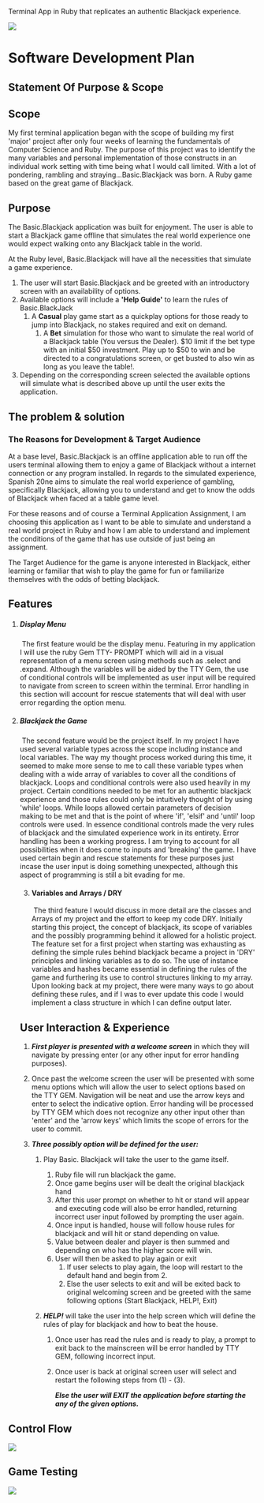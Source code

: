 Terminal App in Ruby that replicates an authentic Blackjack experience.

![](Images/blackjack.JPG)


# Software Development Plan



## Statement Of Purpose & Scope

## Scope

My first terminal application began with the scope of building my first 'major' project after only four weeks of learning the fundamentals of Computer Science and Ruby. The purpose of this project was to identify the many variables and personal implementation of those constructs in an individual work setting with time being what I would call limited. With a lot of pondering, rambling and straying...Basic.Blackjack was born. A Ruby game based on the great game of Blackjack.

## Purpose

The Basic.Blackjack application was built for enjoyment. The user is able to start a Blackjack game offline that simulates the real world experience one would expect walking onto any Blackjack table in the world. 

At the Ruby level, Basic.Blackjack will have all the necessities that simulate a game experience. 

1. The user will start Basic.Blackjack and be greeted with an introductory screen with an availability of options.
2. Available options will include a **'Help Guide'** to learn the rules of Basic.BlackJack
   1.  A **Casual** play game start as a quickplay options for those ready to jump into Blackjack, no stakes required and exit on demand. 
       1. A **Bet** simulation for those who want to simulate the real world of a Blackjack table (You versus the Dealer). $10 limit if the bet type with an initial $50 investment. Play up to $50 to win and be directed to a congratulations screen, or get busted to also win as long as you leave the table!. 
3. Depending on the corresponding screen selected the available options will simulate what is described above up until the user exits the application. 

## The problem & solution

### The Reasons for Development & Target Audience

At a base level, Basic.Blackjack is an offline application able to run off the users terminal allowing them to enjoy a game of Blackjack without a internet connection or any program installed. In regards to the simulated experience, Spanish 20ne aims to simulate the real world experience of gambling, specifically Blackjack, allowing you to understand and get to know the odds of Blackjack when faced at a table game level. 

For these reasons and of course a Terminal Application Assignment, I am choosing this application as I want to be able to simulate and understand a real world project in Ruby and how I am able to understand and implement the conditions of the game that has use outside of just being an assignment. 

The Target Audience for the game is anyone interested in Blackjack, either learning or familiar that wish to play the game for fun or familiarize themselves with the odds of betting blackjack. 



## Features 



1. ##### Display Menu

   ​		The first feature would be the display menu. Featuring in my application I will use the ruby Gem TTY-	PROMPT which will aid in a visual representation of a menu screen using methods such as .select and .expand. Although the variables will be aided by the TTY Gem, the use of conditional controls will be implemented as user input will be required to navigate from screen to screen within the terminal. Error handling in this section will account for rescue statements that will deal with user error regarding the option menu. 

2. ##### Blackjack the Game

   ​			The second feature would be the project itself. In my project I have used several variable types across the scope including instance and local variables. The way my thought process worked during this time, it seemed to make more sense to me to call these variable types when dealing with a wide array of variables to cover all the conditions of blackjack. Loops and conditional controls were also used heavily in my project. Certain conditions needed to be met for an authentic blackjack experience and those rules could only be intuitively thought of by using 'while' loops. While loops allowed certain parameters of decision making to be met and that is the point of where 'if', 'elsif' and 'until' loop controls were used. In essence conditional controls made the very rules of blackjack and the simulated experience work in its entirety. Error handling has been a working progress. I am trying to account for all possibilities when it does come to inputs and 'breaking' the game. I have used certain begin and rescue statements for these purposes just incase the user input is doing something unexpected, although this aspect of programming is still a bit evading for me.

   3. ####  Variables and Arrays / DRY

      ​	The third feature I would discuss in more detail are the classes and Arrays of my project and the effort to keep my code DRY. Initially starting this project, the concept of blackjack, its scope of variables and the possibly programming behind it allowed for a holistic project. The feature set for a first project when starting was exhausting as defining the simple rules behind blackjack became a project in 'DRY' principles and linking variables as to do so. The use of instance variables and hashes became essential in defining the rules of the game and furthering its use to control structures linking to my array. Upon looking back at my project, there were many ways to go about defining these rules, and if I was to ever update this code I would implement a class structure in which I can define output later. 

   

   ## 		User Interaction & Experience	

   1. ***First player is presented with a welcome screen*** in which they will navigate by pressing enter (or any other input for error handling purposes). 

   2. Once past the welcome screen the user will be presented with some menu options which will allow the user to select options based on the TTY GEM. Navigation will be neat and use the arrow keys and enter to select the indicative option. Error handing will be processed by TTY GEM which does not recognize any other input other than 'enter' and the 'arrow keys' which limits the scope of errors for the user to commit. 

   3. ***Three possibly option will be defined for the user:***

      1. Play Basic. Blackjack will take the user to the game itself.

         1. Ruby file will run blackjack the game. 
         2. Once game begins user will be dealt the original blackjack hand
         3. After this user prompt on whether to hit or stand will appear and executing code will also be error handled, returning incorrect user input followed by prompting the user again. 
         4. Once input is handled, house will follow house rules for blackjack and will hit or stand depending on value.
         5. Value between dealer and player is then summed and depending on who has the higher score will win. 
         6. User will then be asked to play again or exit
            1. If user selects to play again, the loop will restart to the default hand and begin from 2.
            2. Else the user selects to exit and will be exited back to original welcoming screen and be greeted with the same following options (Start Blackjack, HELP!, Exit)

      2. ***HELP!*** will take the user into the help screen which will define the rules of play for blackjack and how to beat the house. 

         1. Once user has read the rules and is ready to play, a prompt to exit back to the mainscreen will be error handled by TTY GEM, following incorrect input. 

         2. Once user is back at original screen user will select and restart the following steps from (1) - (3).

            

            ***Else the user will EXIT the application before starting the any of the given options.*** 

            

            

## Control Flow 

![](Images/Flowchart.png)


## Game Testing
![](Images/table.JPG)
